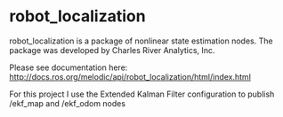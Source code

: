 robot_localization
==================

robot_localization is a package of nonlinear state estimation nodes. The package was developed by Charles River Analytics, Inc.

Please see documentation here: http://docs.ros.org/melodic/api/robot_localization/html/index.html

For this project I use the Extended Kalman Filter configuration to publish /ekf_map and /ekf_odom nodes
